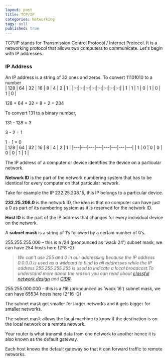 ```yaml
---
layout: post
title: TCP/IP
categories: Networking
tags: null
published: true
---
```

TCP/IP stands for Transmission Control Protocol / Internet Protocol. It is a networking protocol that allows two computers to communicate. Let's begin with IP addresses.

### IP Address

An IP address is a string of 32 ones and zeros.
To convert 11101010 to a number
<br>
| 128 | 64 | 32 | 16 | 8 | 4 | 2 | 1 |
|:-:|:-:|:-:|:-:|:-:|:-:|:-:|:-:|
|  1  |  1 |  1 |  0 | 1 | 0 | 1 | 0 |

128 + 64 + 32 + 8 + 2 = 234

To convert 131 to a binary number,

131 - 128 = 3

3 - 2 = 1

1 - 1 = 0
<br>
| 128 | 64 | 32 | 16 | 8 | 4 | 2 | 1 |
|---|---|---|---|---|---|---|---|
|  1  |  0 |  0 |  0 | 0 | 0 | 1 | 1 |

The IP address of a computer or device identifies the device on a particular network.

**Network ID** is the part of the network numbering system that has to be identical for every computer on that particular network.

Take for example the IP 232.25.208.15, this IP belongs to a particular device.

**232.25.208.0** is the network ID, the idea is that no computer can have just a 0 as part of its numbering system as it is reserved for the network ID.

**Host ID** is the part of the IP address that changes for every individual device on the network.

A **subnet mask** is a string of 1’s followed by a certain number of 0’s.

255.255.255.000 – this is a /24 (pronounced as ‘wack 24’) subnet mask, we can have 254 hosts here (2^8 -2)


>_We can’t use 255 and 0 in our addressing because the IP address 0.0.0.0 is used as a wildcard to bind to all addresses while the IP address 255.255.255.255 is used to indicate a local broadcast.To understand more about the reason you can read about [classful network design](https://en.wikipedia.org/wiki/Classfulnetwork) and [CIDR](https://en.wikipedia.org/wiki/ClasslessInter-DomainRouting)._


255.255.000.000 – this is a /16 (pronounced as ‘wack 16’) subnet mask, we can have 65534 hosts here (2^16 -2)

The subnet mask get smaller for larger networks and it gets bigger for smaller networks.

The subnet mask allows the local machine to know if the destination is on the local network or a remote network.

Your router is what transmit data from one network to another hence it is also known as the default gateway.

Each host knows the default gateway so that it can forward traffic to remote networks.
